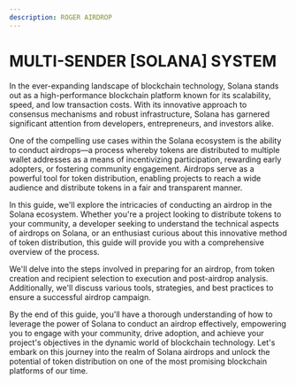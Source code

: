 ```yaml
---
description: ROGER AIRDROP
---
```


# MULTI-SENDER \[SOLANA]  SYSTEM

In the ever-expanding landscape of blockchain technology, Solana stands out as a high-performance blockchain platform known for its scalability, speed, and low transaction costs. With its innovative approach to consensus mechanisms and robust infrastructure, Solana has garnered significant attention from developers, entrepreneurs, and investors alike.

&#x20;One of the compelling use cases within the Solana ecosystem is the ability to conduct airdrops—a process whereby tokens are distributed to multiple wallet addresses as a means of incentivizing participation, rewarding early adopters, or fostering community engagement. Airdrops serve as a powerful tool for token distribution, enabling projects to reach a wide audience and distribute tokens in a fair and transparent manner.

&#x20;In this guide, we'll explore the intricacies of conducting an airdrop in the Solana ecosystem. Whether you're a project looking to distribute tokens to your community, a developer seeking to understand the technical aspects of airdrops on Solana, or an enthusiast curious about this innovative method of token distribution, this guide will provide you with a comprehensive overview of the process.

&#x20;We'll delve into the steps involved in preparing for an airdrop, from token creation and recipient selection to execution and post-airdrop analysis. Additionally, we'll discuss various tools, strategies, and best practices to ensure a successful airdrop campaign.

&#x20;By the end of this guide, you'll have a thorough understanding of how to leverage the power of Solana to conduct an airdrop effectively, empowering you to engage with your community, drive adoption, and achieve your project's objectives in the dynamic world of blockchain technology. Let's embark on this journey into the realm of Solana airdrops and unlock the potential of token distribution on one of the most promising blockchain platforms of our time.
